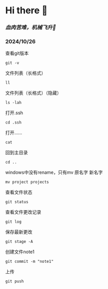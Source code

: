 # **Hi there 👋**
### *血肉苦难，机械飞升🤖*


### 2024/10/26

查看git版本

```
git -v
```

文件列表（长格式）
```
ll
```
文件列表（长格式）（隐藏）
```
ls -lah
```
打开.ssh
```
cd .ssh
```
打开……
```
cat 
```
回到主目录
```
cd ..
```
windows中没有rename，只有mv 原名字 新名字
```
mv project projects
```
查看文件状态
```
git status
```
查看文件更改记录
```
git log
```
保存最新更改
```
git stage -A
```
创建文件note1
```
git commit -m "note1"
```
上传
```
git push
```

